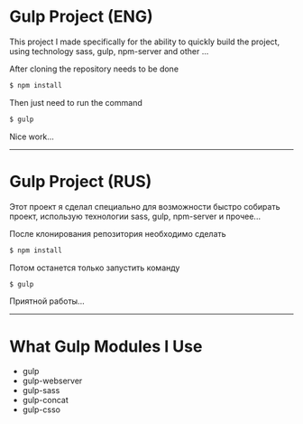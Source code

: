 # Gulp Project (ENG)
This project I made specifically for the ability to quickly build the project, using technology sass, gulp, npm-server and other ...

After cloning the repository needs to be done
```sh
$ npm install
```
Then just need to run the command
```sh
$ gulp
```
Nice work...

---
# Gulp Project (RUS)

Этот проект я сделал специально для возможности быстро собирать проект, использую технологии sass, gulp, npm-server и прочее...

После клонирования репозитория необходимо сделать
```sh
$ npm install
```
Потом останется только запустить команду 
```sh
$ gulp
```
Приятной работы...

---
# What Gulp Modules I Use

- gulp
- gulp-webserver
- gulp-sass
- gulp-concat
- gulp-csso


